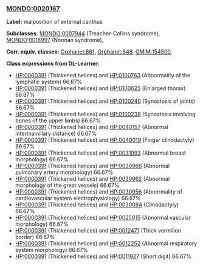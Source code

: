 
### [MONDO:0020167](http://purl.obolibrary.org/obo/MONDO_0020167)
**Label:** malposition of external canthus

**Subclasses:** [MONDO:0007944](http://purl.obolibrary.org/obo/MONDO_0007944) (Treacher-Collins syndrome), [MONDO:0018997](http://purl.obolibrary.org/obo/MONDO_0018997) (Noonan syndrome), 

**Corr. equiv. classes:** [Orphanet:861](http://www.orpha.net/ORDO/Orphanet_861), [Orphanet:648](http://www.orpha.net/ORDO/Orphanet_648), [OMIM:154500](http://purl.obolibrary.org/obo/OMIM_154500), 

**Class expressions from DL-Learner:**

- [HP:0000391](http://purl.obolibrary.org/obo/HP_0000391) (Thickened helices) and [HP:0100763](http://purl.obolibrary.org/obo/HP_0100763) (Abnormality of the lymphatic system) 66.67%
- [HP:0000391](http://purl.obolibrary.org/obo/HP_0000391) (Thickened helices) and [HP:0100625](http://purl.obolibrary.org/obo/HP_0100625) (Enlarged thorax) 66.67%
- [HP:0000391](http://purl.obolibrary.org/obo/HP_0000391) (Thickened helices) and [HP:0100240](http://purl.obolibrary.org/obo/HP_0100240) (Synostosis of joints) 66.67%
- [HP:0000391](http://purl.obolibrary.org/obo/HP_0000391) (Thickened helices) and [HP:0100238](http://purl.obolibrary.org/obo/HP_0100238) (Synostosis involving bones of the upper limbs) 66.67%
- [HP:0000391](http://purl.obolibrary.org/obo/HP_0000391) (Thickened helices) and [HP:0040157](http://purl.obolibrary.org/obo/HP_0040157) (Abnormal intermamillary distance) 66.67%
- [HP:0000391](http://purl.obolibrary.org/obo/HP_0000391) (Thickened helices) and [HP:0040019](http://purl.obolibrary.org/obo/HP_0040019) (Finger clinodactyly) 66.67%
- [HP:0000391](http://purl.obolibrary.org/obo/HP_0000391) (Thickened helices) and [HP:0031093](http://purl.obolibrary.org/obo/HP_0031093) (Abnormal breast morphology) 66.67%
- [HP:0000391](http://purl.obolibrary.org/obo/HP_0000391) (Thickened helices) and [HP:0030966](http://purl.obolibrary.org/obo/HP_0030966) (Abnormal pulmonary artery morphology) 66.67%
- [HP:0000391](http://purl.obolibrary.org/obo/HP_0000391) (Thickened helices) and [HP:0030962](http://purl.obolibrary.org/obo/HP_0030962) (Abnormal morphology of the great vessels) 66.67%
- [HP:0000391](http://purl.obolibrary.org/obo/HP_0000391) (Thickened helices) and [HP:0030956](http://purl.obolibrary.org/obo/HP_0030956) (Abnormality of cardiovascular system electrophysiology) 66.67%
- [HP:0000391](http://purl.obolibrary.org/obo/HP_0000391) (Thickened helices) and [HP:0030084](http://purl.obolibrary.org/obo/HP_0030084) (Clinodactyly) 66.67%
- [HP:0000391](http://purl.obolibrary.org/obo/HP_0000391) (Thickened helices) and [HP:0025015](http://purl.obolibrary.org/obo/HP_0025015) (Abnormal vascular morphology) 66.67%
- [HP:0000391](http://purl.obolibrary.org/obo/HP_0000391) (Thickened helices) and [HP:0012471](http://purl.obolibrary.org/obo/HP_0012471) (Thick vermilion border) 66.67%
- [HP:0000391](http://purl.obolibrary.org/obo/HP_0000391) (Thickened helices) and [HP:0012252](http://purl.obolibrary.org/obo/HP_0012252) (Abnormal respiratory system morphology) 66.67%
- [HP:0000391](http://purl.obolibrary.org/obo/HP_0000391) (Thickened helices) and [HP:0011927](http://purl.obolibrary.org/obo/HP_0011927) (Short digit) 66.67%


